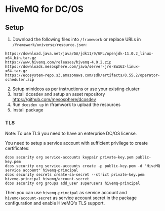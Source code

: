 # HiveMQ for DC/OS

## Setup

1. Download the following files into `/framework` or replace URLs in `/framework/universe/resource.json`:
```
https://download.java.net/java/GA/jdk11/9/GPL/openjdk-11.0.2_linux-x64_bin.tar.gz
https://www.hivemq.com/releases/hivemq-4.0.2.zip
https://downloads.mesosphere.com/java/server-jre-8u162-linux-x64.tar.gz
https://ecosystem-repo.s3.amazonaws.com/sdk/artifacts/0.55.2/operator-scheduler.zip
```
2. Setup minidcos as per instructions or use your existing cluster
3. Install dcosdev and setup an asset repository https://github.com/mesosphere/dcosdev
4. Run `dcosdev up` in /framwork to upload the resources
5. Install package

### TLS

Note: To use TLS you need to have an enterprise DC/OS license.

You need to setup a service account with sufficient privilege to create certificates:
```
dcos security org service-accounts keypair private-key.pem public-key.pem
dcos security org service-accounts create -p public-key.pem -d "HiveMQ service account" hivemq-principal
dcos security secrets create-sa-secret --strict private-key.pem hivemq-principal hivemq/account-secret
dcos security org groups add_user superusers hivemq-principal
```
Then you can use `hivemq-principal` as service account and `hivemq/account-secret` as service account secret in the
package configuration and enable HiveMQ's TLS support.